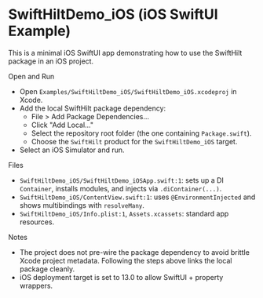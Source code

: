 SwiftHiltDemo_iOS (iOS SwiftUI Example)
======================================

This is a minimal iOS SwiftUI app demonstrating how to use the SwiftHilt package in an iOS project.

Open and Run
- Open `Examples/SwiftHiltDemo_iOS/SwiftHiltDemo_iOS.xcodeproj` in Xcode.
- Add the local SwiftHilt package dependency:
  - File > Add Package Dependencies…
  - Click "Add Local…"
  - Select the repository root folder (the one containing `Package.swift`).
  - Choose the `SwiftHilt` product for the `SwiftHiltDemo_iOS` target.
- Select an iOS Simulator and run.

Files
- `SwiftHiltDemo_iOS/SwiftHiltDemo_iOSApp.swift:1`: sets up a DI `Container`, installs modules, and injects via `.diContainer(...)`.
- `SwiftHiltDemo_iOS/ContentView.swift:1`: uses `@EnvironmentInjected` and shows multibindings with `resolveMany`.
- `SwiftHiltDemo_iOS/Info.plist:1`, `Assets.xcassets`: standard app resources.

Notes
- The project does not pre-wire the package dependency to avoid brittle Xcode project metadata. Following the steps above links the local package cleanly.
- iOS deployment target is set to 13.0 to allow SwiftUI + property wrappers.

